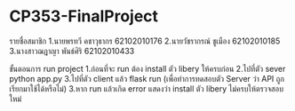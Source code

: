 # CP353-FinalProject

รายชื่อสมาชิก
1.นายพรทวี คชาวุธากร 62102010176
2.นายวัชรากรณ์ ชูเมือง 62102010185
3.นางสาวฌฎาญา พันธ์ศิริ 62102010433

ขั้นตอนการ run project
1.ก่อนที่จะ run ต้อง install ตัว libery ให้ครบก่อน
2.ไปที่ตัว sever python app.py
3.ไปที่ตัว client แล้ว flask run (เพื่อทำการทดสอบตัว Server ว่า API ถูกเรียกมาใช้ได้หรือไม่)
3.หาก run แล้วเกิด error แสดงว่า install ตัว libery ไม่ครบให้ตรวจสอบใหม่
